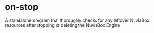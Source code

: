 # on-stop
A standalone program that thoroughly checks for any leftover NuvlaBox resources after stopping or deleting the NuvlaBox Engine
